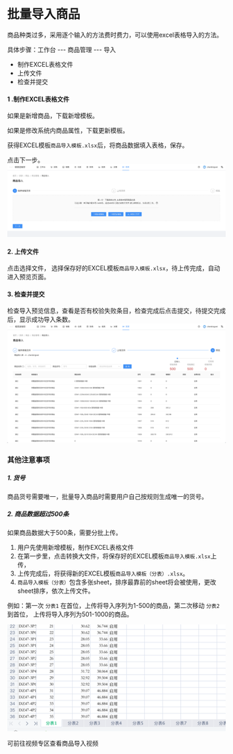 # 批量导入商品
商品种类过多，采用逐个输入的方法费时费力，可以使用excel表格导入的方法。

具体步骤：工作台 --- 商品管理 --- 导入
- 制作EXCEL表格文件
- 上传文件
- 检查并提交

#### 1 .制作EXCEL表格文件
如果是新增商品，下载新增模板。

如果是修改系统内商品属性，下载更新模板。

获得EXCEL模板`商品导入模板.xlsx`后，将商品数据填入表格，保存。

点击下一步。
![avatar](../_media/screenshot/商品导入.png)

#### 2. 上传文件
点击选择文件， 选择保存好的EXCEL模板`商品导入模板.xlsx`，待上传完成，自动进入预览页面。

#### 3. 检查并提交
检查导入预览信息，查看是否有校验失败条目，检查完成后点击提交，待提交完成后，显示成功导入条数。
![avatar](../_media/screenshot/商品导入预览.png)


### 其他注意事项
##### 1. 货号
商品货号需要唯一，批量导入商品时需要用户自己按规则生成唯一的货号。

##### 2. 商品数据超过500条
如果商品数据大于500条，需要分批上传。

1. 用户先使用新增模板，制作EXCEL表格文件
2. 在第一步里，点击转换大文件，将保存好的EXCEL模板`商品导入模板.xlsx`上传，
3. 上传完成后，将获得新的EXCEL模板`商品导入模板（分表）.xlsx`。
4. `商品导入模板（分表）`包含多张sheet，排序最靠前的sheet将会被使用，更改sheet排序，依次上传文件。

例如：第一次 `分表1` 在首位，上传将导入序列为1-500的商品，第二次移动 `分表2` 到首位，
上传将导入序列为501-1000的商品。

![avatar](../_media/screenshot/商品导入分表.png)

可前往视频专区查看商品导入视频






